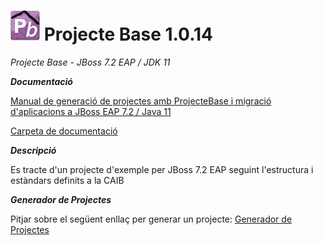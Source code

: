 # ![Logo](https://github.com/GovernIB/maven/raw/binaris/projectebase/icon.png) Projecte Base 1.0.14

*Projecte Base - JBoss 7.2 EAP / JDK 11*


***Documentació***

[Manual de generació de projectes amb ProjecteBase i migració d'aplicacions a JBoss EAP 7.2 / Java 11](https://www.caib.es/sites/dgtic/ca/estandards_de_desenvolupament/archivopub.do?ctrl=MCRST299ZI339658&id=339658)

[Carpeta de documentació](./doc)

***Descripció***

Es tracte d'un projecte d'exemple per JBoss 7.2 EAP seguint l'estructura i estàndars definits a la CAIB

***Generador de Projectes***

Pitjar sobre el següent enllaç per generar un projecte: [Generador de Projectes](http://htmlpreview.github.io/?https://github.com/GovernIB/projectebase/blob/projectebase-1.0/generadordecomanda.html)

